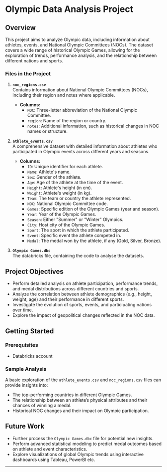 # Olympic Data Analysis Project

## Overview

This project aims to analyze Olympic data, including information about athletes, events, and National Olympic Committees (NOCs). The dataset covers a wide range of historical Olympic Games, allowing for the exploration of trends, performance analysis, and the relationship between different nations and sports.

### Files in the Project

1. **`noc_regions.csv`**  
   Contains information about National Olympic Committees (NOCs), including their region and notes where applicable.
   - **Columns:**
     - `NOC`: Three-letter abbreviation of the National Olympic Committee.
     - `region`: Name of the region or country.
     - `notes`: Additional information, such as historical changes in NOC names or structure.

2. **`athlete_events.csv`**  
   A comprehensive dataset with detailed information about athletes who participated in Olympic events across different years and seasons.
   - **Columns:**
     - `ID`: Unique identifier for each athlete.
     - `Name`: Athlete's name.
     - `Sex`: Gender of the athlete.
     - `Age`: Age of the athlete at the time of the event.
     - `Height`: Athlete's height (in cm).
     - `Weight`: Athlete's weight (in kg).
     - `Team`: The team or country the athlete represented.
     - `NOC`: National Olympic Committee code.
     - `Games`: Specific edition of the Olympic Games (year and season).
     - `Year`: Year of the Olympic Games.
     - `Season`: Either "Summer" or "Winter" Olympics.
     - `City`: Host city of the Olympic Games.
     - `Sport`: The sport in which the athlete participated.
     - `Event`: Specific event the athlete competed in.
     - `Medal`: The medal won by the athlete, if any (Gold, Silver, Bronze).

3. **`Olympic Games.dbc`**  
   The databricks file, containing the code to analyse the datasets.
## Project Objectives

- Perform detailed analysis on athlete participation, performance trends, and medal distributions across different countries and sports.
- Analyze the correlation between athlete demographics (e.g., height, weight, age) and their performance in different sports.
- Investigate the evolution of sports, events, and participating nations over time.
- Explore the impact of geopolitical changes reflected in the NOC data.

## Getting Started

### Prerequisites

- Databricks account

### Sample Analysis

A basic exploration of the `athlete_events.csv` and `noc_regions.csv` files can provide insights into:
- The top-performing countries in different Olympic Games.
- The relationship between an athlete’s physical attributes and their chances of winning a medal.
- Historical NOC changes and their impact on Olympic participation.

## Future Work

- Further process the `Olympic Games.dbc` file for potential new insights.
- Perform advanced statistical modeling to predict medal outcomes based on athlete and event characteristics.
- Explore visualizations of global Olympic trends using interactive dashboards using Tableau, PowerBI etc.

---
